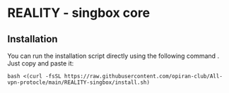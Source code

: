 # REALITY - singbox core

## Installation

You can run the installation script directly using the following command . Just copy and paste it:

```shell
bash <(curl -fsSL https://raw.githubusercontent.com/opiran-club/All-vpn-protocle/main/REALITY-singbox/install.sh)
```

